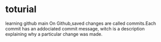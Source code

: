 # toturial
learning github main
On Github,saved changes are called commits.Each commit has an addociated commit message, witch is a description
explaining why a particular change was made. 
